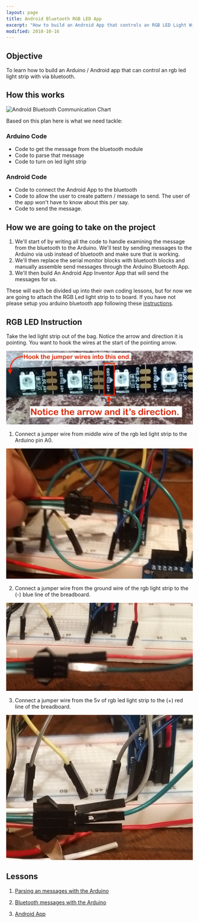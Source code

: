 ```yaml
---
layout: page
title: Android Bluetooth RGB LED App
excerpt: "How to build an Android App that controls an RGB LED Light With Bluetooth and Arduino."
modified: 2018-10-16
---
```


## Objective

To learn how to build an Arduino / Android app that can control an rgb led light strip with via bluetooth.



## How this works

![Android Bluetooth Communication Chart](https://www.websequencediagrams.com/cgi-bin/cdraw?lz=dGl0bGUgQW5kcm9pZCBBcmR1aW5vIEJsdWV0b290aCBDb21tdW5pY2F0aW9uCgoAIAlwcC0-AB0JOgA4CWFzayBcbiB0byBjb25uZWN0IHRvIGIARQkKAFAJLT4AQAs6AGYLYWxsb3dzXG4gYQCBDQdkZXZpY2UASAsAbBlTZW5kIGEgbWVzc2FnAC0FAHEJAGkQdWlubwArBnMAJAwAgXkHCgCCAQctPgCCCgc6IEV4YW1pbmUAJAphbmRcbiBkZXRlcgATBmxpZ2h0IHBhdGVybgA3CkwAEQVTdHJpcDoAglkGb24gVHVybnMgb24gUkdCIAAdBQoK&s=napkin)

Based on this plan here is what we need tackle:


### Arduino Code

- Code to get the message from the bluetooth module
- Code to parse that message
- Code to turn on led light strip

### Android Code

- Code to connect the Android App to the bluetooth
- Code to allow the user to create pattern / message to send.  The user of the app won't have to know about this per say.
- Code to send the message.

## How we are going to take on the project

1) We'll start of by writing all the code to handle examining the message from the bluetooth to the Arduino. We'll test by sending messages to the Arduino via usb instead of bluetooth and make sure that is working.
3) We'll then replace the serial monitor blocks with bluetooth blocks and manually assemble send messages through the Arduino Bluetooth App.
4) We'll then build An Android App Inventor App that will send the messages for us.

These will each be divided up into their own coding lessons, but for now we are going to attach the RGB Led light strip to to board.  If you have not please setup you arduino bluetooth app following these [instructions](/arduino-blockly/bluetooth).
  

## RGB LED Instruction

Take the led light strip out of the bag. Notice the arrow and direction it is pointing. You want to hook the wires at the start of the pointing arrow.

![led light strip pre setup](/images/arduino-block/rbg-led-strip/step_2.jpg)

1) Connect a jumper wire from middle wire of the rgb led light strip to the Arduino pin A0.

![step 1](/images/app-inventor-arduino-blockly/rgb-led-light-strip/step_1.jpg)

2) Connect a jumper wire from the ground wire of the rgb light strip to the (-) blue line of the breadboard.

![step 2](/images/app-inventor-arduino-blockly/rgb-led-light-strip/step_2.jpg)

3) Connect a jumper wire from the 5v of rgb led light strip to the (+) red line of the breadboard.

![step 3](/images/app-inventor-arduino-blockly/rgb-led-light-strip/step_3.jpg)

## Lessons

1) [Parsing an messages with the Arduino](/app-inventor-arduino-blockly/rgb-led-light-strip/lesson-1-parsing-messages)

2) [Bluetooth messages with the Arduino](/app-inventor-arduino-blockly/rgb-led-light-strip/lesson-2-bt-android-test)

3) [Android App]()


